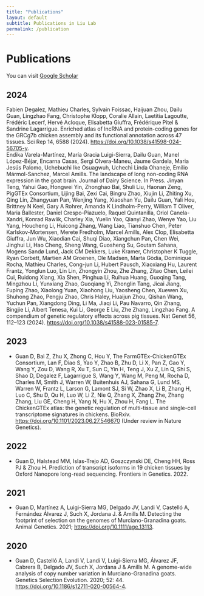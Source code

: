 ```yaml
---
title: "Publications"
layout: default
subtitle: Publications in Liu Lab
permalink: /publication
---
```


# Publications

You can visit [Google Scholar]([https://scholar.google.com/citations?user=8XNfVucAAAAJ](https://scholar.google.com/citations?hl=en&user=wXpkjxMAAAAJ&view_op=list_works&sortby=pubdate)) 

## 2024
Fabien Degalez, Mathieu Charles, Sylvain Foissac, Haijuan Zhou, Dailu Guan, Lingzhao Fang, Christophe Klopp, Coralie Allain, Laetitia Lagoutte, Frédéric Lecerf, Hervé Acloque, Elisabetta Giuffra, Frédérique Pitel & Sandrine Lagarrigue. Enriched atlas of lncRNA and protein-coding genes for the GRCg7b chicken assembly and its functional annotation across 47 tissues. Sci Rep 14, 6588 (2024). https://doi.org/10.1038/s41598-024-56705-y. <br>
Endika Varela-Martínez, María Gracia Luigi-Sierra, Dailu Guan, Manel López-Béjar, Encarna Casas, Sergi Olvera-Maneu, Jaume Gardela, Maria Jesús Palomo, Uchebuchi Ike Osuagwuh, Uchechi Linda Ohaneje, Emilio Mármol-Sanchez, Marcel Amills. The landscape of long non-coding RNA expression in the goat brain. Journal of Dairy Science. In Press.
Jinyan Teng, Yahui Gao, Hongwei Yin, Zhonghao Bai, Shuli Liu, Haonan Zeng, PigGTEx Consortium, Lijing Bai, Zexi Cai, Bingru Zhao, Xiujin Li, Zhiting Xu, Qing Lin, Zhangyuan Pan, Wenjing Yang, Xiaoshan Yu, Dailu Guan, Yali Hou, Brittney N Keel, Gary A Rohrer, Amanda K Lindholm-Perry, William T Oliver, Maria Ballester, Daniel Crespo-Piazuelo, Raquel Quintanilla, Oriol Canela-Xandri, Konrad Rawlik, Charley Xia, Yuelin Yao, Qianyi Zhao, Wenye Yao, Liu Yang, Houcheng Li, Huicong Zhang, Wang Liao, Tianshuo Chen, Peter Karlskov-Mortensen, Merete Fredholm, Marcel Amills, Alex Clop, Elisabetta Giuffra, Jun Wu, Xiaodian Cai, Shuqi Diao, Xiangchun Pan, Chen Wei, Jinghui Li, Hao Cheng, Sheng Wang, Guosheng Su, Goutam Sahana, Mogens Sandø Lund, Jack CM Dekkers, Luke Kramer, Christopher K Tuggle, Ryan Corbett, Martien AM Groenen, Ole Madsen, Marta Gòdia, Dominique Rocha, Mathieu Charles, Cong-jun Li, Hubert Pausch, Xiaoxiang Hu, Laurent Frantz, Yonglun Luo, Lin Lin, Zhongyin Zhou, Zhe Zhang, Zitao Chen, Leilei Cui, Ruidong Xiang, Xia Shen, Pinghua Li, Ruihua Huang, Guoqing Tang, Mingzhou Li, Yunxiang Zhao, Guoqiang Yi, Zhonglin Tang, Jicai Jiang, Fuping Zhao, Xiaolong Yuan, Xiaohong Liu, Yaosheng Chen, Xuewen Xu, Shuhong Zhao, Pengju Zhao, Chris Haley, Huaijun Zhou, Qishan Wang, Yuchun Pan, Xiangdong Ding, Li Ma, Jiaqi Li, Pau Navarro, Qin Zhang, Bingjie Li, Albert Tenesa, Kui Li, George E Liu, Zhe Zhang, Lingzhao Fang. A compendium of genetic regulatory effects across pig tissues. Nat Genet 56, 112–123 (2024). https://doi.org/10.1038/s41588-023-01585-7. <br>

## 2023
- Guan D, Bai Z, Zhu X, Zhong C, Hou Y, The FarmGTEx-ChickenGTEx Consortium, Lan F, Diao S, Yao Y, Zhao B, Zhu D, Li X, Pan Z, Gao Y, Wang Y, Zou D, Wang R, Xu T, Sun C, Yin H, Teng J, Xu Z, Lin Q, Shi S, Shao D, Degalez F, Lagarrigue S, Wang Y, Wang M, Peng M, Rocha D, Charles M, Smith J, Warren W, Buitenhuis AJ, Sahana G, Lund MS, Warren W, Frantz L, Larson G, Lamont SJ, Si W, Zhao X, Li B, Zhang H, Luo C, Shu D, Qu H, Luo W, Li Z, Nie Q, Zhang X, Zhang Zhe, Zhang Zhang, Liu GE, Cheng H, Yang N, Hu X, Zhou H, Fang L. The ChickenGTEx atlas: the genetic regulation of multi-tissue and single-cell transcriptome signatures in chickens. BioRxiv. https://doi.org/10.1101/2023.06.27.546670 (Under review in Nature Genetics). <br> 

## 2022
- Guan D, Halstead MM, Islas-Trejo AD, Goszczynski DE, Cheng HH, Ross PJ & Zhou H. Prediction of transcript isoforms in 19 chicken tissues by Oxford Nanopore long-read sequencing. Frontiers in Genetics. 2022. <br>

## 2021
- Guan D, Martínez A, Luigi-Sierra MG, Delgado JV, Landi V, Castelló A, Fernández Álvarez J, Such X, Jordana J. & Amills M. Detecting the footprint of selection on the genomes of Murciano-Granadina goats. Animal Genetics. 2021; https://doi.org/10.1111/age.13113. <br>

## 2020
- Guan D, Castelló A, Landi V, Landi V, Luigi-Sierra MG, Álvarez JF, Cabrera B, Delgado JV, Such X, Jordana J & Amills M. A genome-wide analysis of copy number variation in Murciano-Granadina goats. Genetics Selection Evolution. 2020; 52: 44. https://doi.org/10.1186/s12711-020-00564-4. <br>
